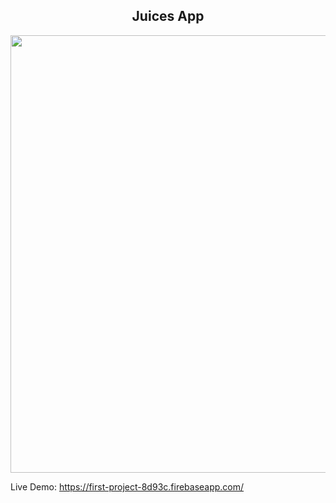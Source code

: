 <h2 align="center">Juices App</h2>
<p align="center">

<img  src="/screen_record_6.gif?raw=true" width="700px">
</p>



Live Demo: https://first-project-8d93c.firebaseapp.com/
